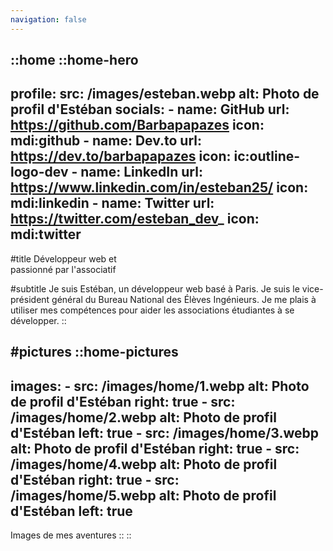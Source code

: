 ```yaml
---
navigation: false
---
```


::home
  ::home-hero
  ---
  profile:
    src: /images/esteban.webp
    alt: Photo de profil d'Estéban
  socials:
    - name: GitHub
      url: https://github.com/Barbapapazes
      icon: mdi:github
    - name: Dev.to
      url: https://dev.to/barbapapazes
      icon: ic:outline-logo-dev
    - name: LinkedIn
      url: https://www.linkedin.com/in/esteban25/
      icon: mdi:linkedin
    - name: Twitter
      url: https://twitter.com/esteban_dev_
      icon: mdi:twitter
  ---
  #title
  Développeur web et <br /> passionné par l'associatif

  #subtitle
  Je suis Estéban, un développeur web basé à Paris. Je suis le vice-président général du Bureau National des Élèves Ingénieurs. Je me plais à utiliser mes compétences pour aider les associations étudiantes à se développer. 
  ::

#pictures
  ::home-pictures
  ---
  images:
    - src: /images/home/1.webp
      alt: Photo de profil d'Estéban
      right: true
    - src: /images/home/2.webp
      alt: Photo de profil d'Estéban
      left: true
    - src: /images/home/3.webp
      alt: Photo de profil d'Estéban
      right: true
    - src: /images/home/4.webp
      alt: Photo de profil d'Estéban
      right: true
    - src: /images/home/5.webp
      alt: Photo de profil d'Estéban 
      left: true
  ---
  Images de mes aventures
  ::
::